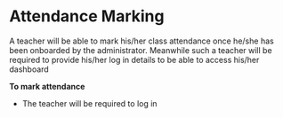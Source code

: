 # Attendance Marking

A teacher will be able to mark his/her class attendance once he/she has been onboarded by the administrator. Meanwhile such a teacher will be required to provide his/her log in details to be able to access his/her dashboard

**To mark attendance**
- The teacher will be required to log in
